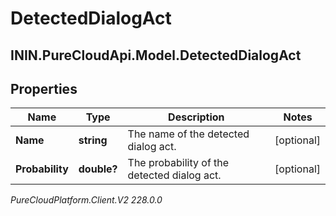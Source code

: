 # DetectedDialogAct

## ININ.PureCloudApi.Model.DetectedDialogAct

## Properties

|Name | Type | Description | Notes|
|------------ | ------------- | ------------- | -------------|
| **Name** | **string** | The name of the detected dialog act. | [optional] |
| **Probability** | **double?** | The probability of the detected dialog act. | [optional] |



_PureCloudPlatform.Client.V2 228.0.0_
